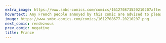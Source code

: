 ```yaml
---
extra_image: https://www.smbc-comics.com/comics/161270873520210207after.png
hovertext: Any French people annoyed by this comic are advised to please update to the latest version.
image: https://www.smbc-comics.com/comics/1612708677-20210207.png
next_comic: rendezvous
prev_comic: negative
title: France
---
```


